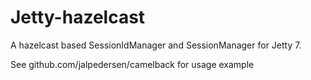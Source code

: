 Jetty-hazelcast
=============

A hazelcast based SessionIdManager and SessionManager for Jetty 7.


See github.com/jalpedersen/camelback for usage example


